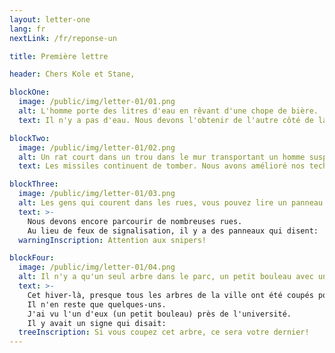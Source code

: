 ```yaml
---
layout: letter-one
lang: fr
nextLink: /fr/reponse-un

title: Première lettre

header: Chers Kole et Stane,

blockOne:
  image: /public/img/letter-01/01.png
  alt: L'homme porte des litres d'eau en rêvant d'une chope de bière.
  text: Il n'y a pas d'eau. Nous devons l'obtenir de l'autre côté de la ville.

blockTwo:
  image: /public/img/letter-01/02.png
  alt: Un rat court dans un trou dans le mur transportant un homme suspendu à sa queue.
  text: Les missiles continuent de tomber. Nous avons amélioré nos techniques de sauvetage.

blockThree:
  image: /public/img/letter-01/03.png
  alt: Les gens qui courent dans les rues, vous pouvez lire un panneau disant "Attention aux snipers"
  text: >-
    Nous devons encore parcourir de nombreuses rues.
    Au lieu de feux de signalisation, il y a des panneaux qui disent:
  warningInscription: Attention aux snipers!

blockFour:
  image: /public/img/letter-01/04.png
  alt: Il n'y a qu'un seul arbre dans le parc, un petit bouleau avec un panneau indiquant "Si vous coupez cet arbre, ce sera votre dernier"
  text: >-
    Cet hiver-là, presque tous les arbres de la ville ont été coupés pour être utilisés dans les appareils de chauffage.
    Il n'en reste que quelques-uns.
    J'ai vu l'un d'eux (un petit bouleau) près de l'université.
    Il y avait un signe qui disait:
  treeInscription: Si vous coupez cet arbre, ce sera votre dernier!
---
```


